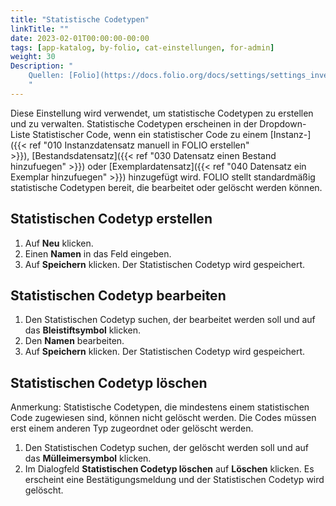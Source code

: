 ```yaml
---
title: "Statistische Codetypen"
linkTitle: ""
date: 2023-02-01T00:00:00-00:00
tags: [app-katalog, by-folio, cat-einstellungen, for-admin]
weight: 30
Description: "
    Quellen: [Folio](https://docs.folio.org/docs/settings/settings_inventory/settings_inventory/#settings--inventory--statistical-code-types) & [GBV](https://info.gbv.de/display/FOLIOGBVEXTERN/Einstellungen+(Katalog):+Statistische+Codetypen)
    "
---
```


Diese Einstellung wird verwendet, um statistische Codetypen zu erstellen und zu verwalten. Statistische Codetypen erscheinen in der Dropdown-Liste Statistischer Code, wenn ein statistischer Code zu einem [Instanz-]({{< ref "010 Instanzdatensatz manuell in FOLIO erstellen" >}}), [Bestandsdatensatz]({{< ref "030 Datensatz einen Bestand hinzufuegen" >}}) oder [Exemplardatensatz]({{< ref "040 Datensatz ein Exemplar hinzufuegen" >}}) hinzugefügt wird. FOLIO stellt standardmäßig statistische Codetypen bereit, die bearbeitet oder gelöscht werden können.

## Statistischen Codetyp erstellen

1.  Auf **Neu** klicken.
2.  Einen **Namen** in das Feld eingeben.
3.  Auf **Speichern** klicken. Der Statistischen Codetyp wird gespeichert.

## Statistischen Codetyp bearbeiten

1.  Den Statistischen Codetyp suchen, der bearbeitet werden soll und auf das **Bleistiftsymbol** klicken.
2.  Den **Namen** bearbeiten.
3.  Auf **Speichern** klicken. Der Statistischen Codetyp wird gespeichert.

## Statistischen Codetyp löschen

Anmerkung: Statistische Codetypen, die mindestens einem statistischen Code zugewiesen sind, können nicht gelöscht werden. Die Codes müssen erst einem anderen Typ zugeordnet oder gelöscht werden.

1.  Den Statistischen Codetyp suchen, der gelöscht werden soll und auf das **Mülleimersymbol** klicken.
2.  Im Dialogfeld **Statistischen Codetyp löschen** auf **Löschen** klicken. Es erscheint eine Bestätigungsmeldung und der Statistischen Codetyp wird gelöscht.
